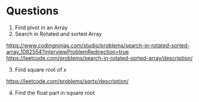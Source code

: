 # Questions

1. Find pivot in an Array
2. Search in Rotated and sorted Array

https://www.codingninjas.com/studio/problems/search-in-rotated-sorted-array_1082554?interviewProblemRedirection=true
https://leetcode.com/problems/search-in-rotated-sorted-array/description/

3. Find square root of x 

https://leetcode.com/problems/sqrtx/description/

4. Find the float part in square root
